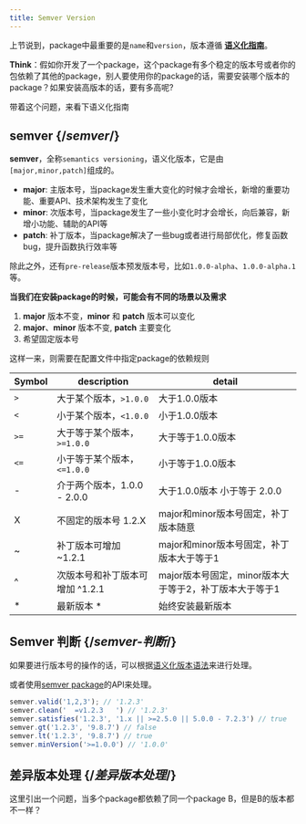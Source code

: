 ```yaml
---
title: Semver Version
---
```


<Intro>

上节说到，package中最重要的是`name`和`version`，版本遵循 **[语义化指南](https://semver.org/)**。

</Intro>


**Think**：假如你开发了一个package，这个package有多个稳定的版本号或者你的包依赖了其他的package，别人要使用你的package的话，需要安装哪个版本的package？如果安装高版本的话，要有多高呢?

带着这个问题，来看下语义化指南

## semver {/*semver*/}

**semver**，全称`semantics versioning`，语义化版本，它是由`[major,minor,patch]`组成的。

- **major**: 主版本号，当package发生重大变化的时候才会增长，新增的重要功能、重要API、技术架构发生了变化
- **minor**: 次版本号，当package发生了一些小变化时才会增长，向后兼容，新增小功能、辅助的API等
- **patch**: 补丁版本，当package解决了一些bug或者进行局部优化，修复函数bug，提升函数执行效率等

除此之外，还有`pre-release`版本预发版本号，比如`1.0.0-alpha`、`1.0.0-alpha.1`等。

**当我们在安装package的时候，可能会有不同的场景以及需求**

1. **major** 版本不变，**minor** 和  **patch** 版本可以变化
2. **major**、**minor** 版本不变, **patch** 主要变化
3. 希望固定版本号

这样一来，则需要在配置文件中指定package的依赖规则

| Symbol  | description              | detail |
| ------- | ------------------------ | ------ |
| `>`       | 大于某个版本，`>1.0.0`     | 大于1.0.0版本 |
| `<`       | 小于某个版本，`<1.0.0`      | 小于1.0.0版本 |
| `>=`      | 大于等于某个版本，`>=1.0.0`  | 大于等于1.0.0版本 |
| `<=`      | 小于等于某个版本，`<=1.0.0`  | 小于等于1.0.0版本 |
| -       | 介于两个版本，1.0.0 - 2.0.0  | 大于1.0.0版本 小于等于 2.0.0 |
| X       | 不固定的版本号  1.2.X      | major和minor版本号固定，补丁版本随意  |
| ~       | 补丁版本可增加 ~1.2.1      | major和minor版本号固定，补丁版本大于等于1  |
| ^       | 次版本号和补丁版本可增加 ^1.2.1      | major版本号固定，minor版本大于等于2，补丁版本大于等于1  |
| *       | 最新版本  * | 始终安装最新版本 |


## Semver 判断 {/*semver-判断*/}

如果要进行版本号的操作的话，可以根据[语义化版本语法](https://semver.org/#backusnaur-form-grammar-for-valid-semver-versions)来进行处理。

或者使用[semver package](https://www.npmjs.com/package/semver)的API来处理。

```ts
semver.valid('1,2,3'); // '1.2.3'
semver.clean('  =v1.2.3   ') // '1.2.3'
semver.satisfies('1.2.3', '1.x || >=2.5.0 || 5.0.0 - 7.2.3') // true
semver.gt('1.2.3', '9.8.7') // false
semver.lt('1.2.3', '9.8.7') // true
semver.minVersion('>=1.0.0') // '1.0.0'
```

## 差异版本处理 {/*差异版本处理*/}

这里引出一个问题，当多个package都依赖了同一个package B，但是B的版本都不一样？